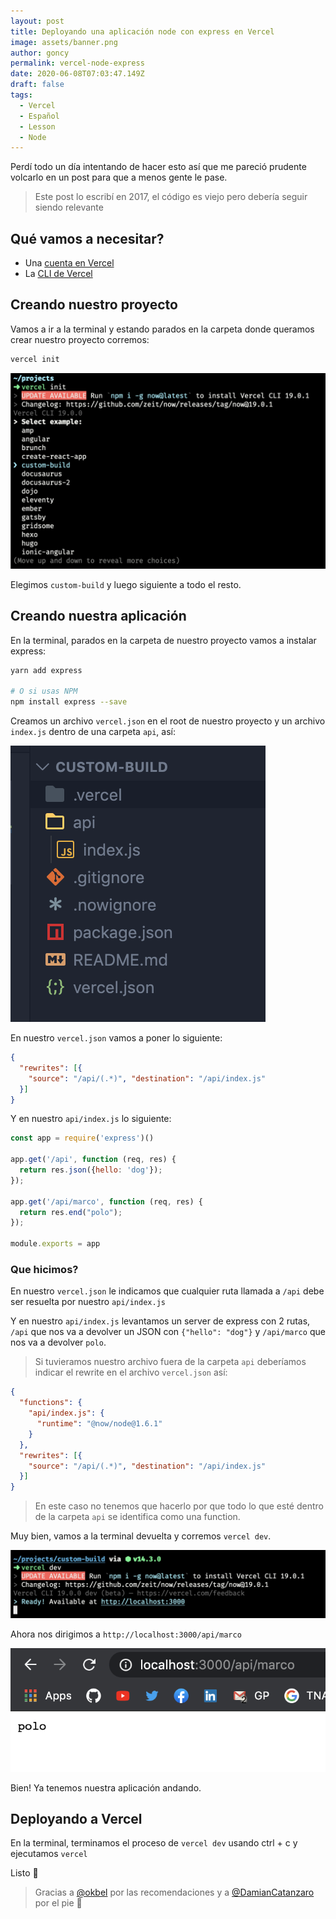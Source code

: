 ```yaml
---
layout: post
title: Deployando una aplicación node con express en Vercel
image: assets/banner.png
author: goncy
permalink: vercel-node-express
date: 2020-06-08T07:03:47.149Z
draft: false
tags:
  - Vercel
  - Español
  - Lesson
  - Node
---
```


Perdí todo un día intentando de hacer esto así que me pareció prudente volcarlo en un post para que a menos gente le pase.

> Este post lo escribí en 2017, el código es viejo pero debería seguir siendo relevante

## Qué vamos a necesitar?
* Una [cuenta en Vercel](https://vercel.com/signup)
* La [CLI de Vercel](https://vercel.com/download)

## Creando nuestro proyecto
Vamos a ir a la terminal y estando parados en la carpeta donde queramos crear nuestro proyecto corremos:
```bash
vercel init
```

![02](./assets/install.png)

Elegimos `custom-build` y luego siguiente a todo el resto.

## Creando nuestra aplicación
En la terminal, parados en la carpeta de nuestro proyecto vamos a instalar express:

```bash
yarn add express

# O si usas NPM
npm install express --save
```

Creamos un archivo `vercel.json` en el root de nuestro proyecto y un archivo `index.js` dentro de una carpeta `api`, así:

![03](./assets/folders.png)

En nuestro `vercel.json` vamos a poner lo siguiente:

```json
{
  "rewrites": [{
    "source": "/api/(.*)", "destination": "/api/index.js"
  }]
}
```

Y en nuestro `api/index.js` lo siguiente:

```js
const app = require('express')()

app.get('/api', function (req, res) {
  return res.json({hello: 'dog'});
});

app.get('/api/marco', function (req, res) {
  return res.end("polo");
});

module.exports = app
```

### Que hicimos?
En nuestro `vercel.json` le indicamos que cualquier ruta llamada a `/api` debe ser resuelta por nuestro `api/index.js`

Y en nuestro `api/index.js` levantamos un server de express con 2 rutas, `/api` que nos va a devolver un JSON con `{"hello": "dog"}` y `/api/marco` que nos va a devolver `polo`.

> Si tuvieramos nuestro archivo fuera de la carpeta `api` deberíamos indicar el rewrite en el archivo `vercel.json` así:
```json
{
  "functions": {
    "api/index.js": {
      "runtime": "@now/node@1.6.1"
    }
  },
  "rewrites": [{
    "source": "/api/(.*)", "destination": "/api/index.js"
  }]
}
```
> En este caso no tenemos que hacerlo por que todo lo que esté dentro de la carpeta `api` se identifica como una function.

Muy bien, vamos a la terminal devuelta y corremos `vercel dev`.

![04](./assets/dev.png)

Ahora nos dirigimos a `http://localhost:3000/api/marco`

![05](./assets/response.png)

Bien! Ya tenemos nuestra aplicación andando.

## Deployando a Vercel
En la terminal, terminamos el proceso de `vercel dev` usando ctrl + c y ejecutamos `vercel`

Listo 💪

> Gracias a [@okbel](https://twitter.com/okbel) por las recomendaciones y a [@DamianCatanzaro](https://twitter.com/DamianCatanzaro) por el pie 🙌
